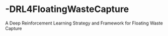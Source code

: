 # -DRL4FloatingWasteCapture
A Deep Reinforcement Learning Strategy and Framework for Floating Waste Capture
